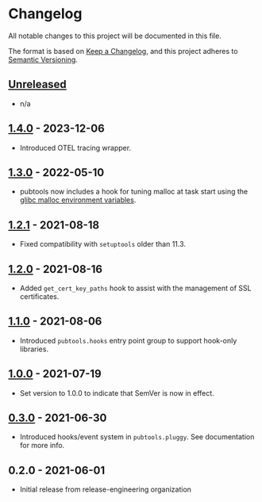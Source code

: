 # Changelog

All notable changes to this project will be documented in this file.

The format is based on [Keep a Changelog](https://keepachangelog.com/en/1.0.0/),
and this project adheres to [Semantic Versioning](https://semver.org/spec/v2.0.0.html).

## [Unreleased]

- n/a

## [1.4.0] - 2023-12-06

- Introduced OTEL tracing wrapper.

## [1.3.0] - 2022-05-10

- pubtools now includes a hook for tuning malloc at task start using the
  [glibc malloc environment variables](https://man7.org/linux/man-pages/man3/mallopt.3.html).

## [1.2.1] - 2021-08-18

- Fixed compatibility with `setuptools` older than 11.3.

## [1.2.0] - 2021-08-16

- Added `get_cert_key_paths` hook to assist with the management of SSL certificates.

## [1.1.0] - 2021-08-06

- Introduced `pubtools.hooks` entry point group to support hook-only libraries.

## [1.0.0] - 2021-07-19

- Set version to 1.0.0 to indicate that SemVer is now in effect.

## [0.3.0] - 2021-06-30

- Introduced hooks/event system in `pubtools.pluggy`. See documentation for more info.

## 0.2.0 - 2021-06-01

- Initial release from release-engineering organization

[Unreleased]: https://github.com/release-engineering/pubtools/compare/v1.4.0...HEAD
[1.4.0]: https://github.com/release-engineering/pubtools/compare/v1.3.0...v1.4.0
[1.3.0]: https://github.com/release-engineering/pubtools/compare/v1.2.1...v1.3.0
[1.2.1]: https://github.com/release-engineering/pubtools/compare/v1.2.0...v1.2.1
[1.2.0]: https://github.com/release-engineering/pubtools/compare/v1.1.0...v1.2.0
[1.1.0]: https://github.com/release-engineering/pubtools/compare/v1.0.0...v1.1.0
[1.0.0]: https://github.com/release-engineering/pubtools/compare/v0.3.0...v1.0.0
[0.3.0]: https://github.com/release-engineering/pubtools/compare/v0.2.0...v0.3.0

